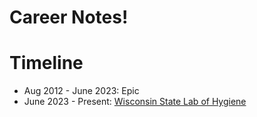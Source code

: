 # Career Notes!
# Timeline

* Aug 2012 - June 2023: Epic
* June 2023 - Present: [Wisconsin State Lab of Hygiene](./wslh/README.md)
